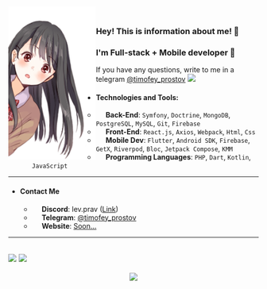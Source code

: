 <img align="left" width = 35% src="./photo2.png"> <br>
### Hey! This is information about me! 💎
### I'm Full-stack + Mobile developer 💫
If you have any questions, write to me in a telegram [@timofey_prostov](https://t.me/timofey_prostov) <img src="https://img.icons8.com/color/48/000000/telegram-app--v1.png" width="20"> 

+ #### Technologies and Tools:
    + &nbsp;&nbsp;&nbsp;&nbsp;&nbsp;**Back-End**: `Symfony`, `Doctrine`, `MongoDB`, `PostgreSQL`, `MySQL`, `Git`, `Firebase`
    + &nbsp;&nbsp;&nbsp;&nbsp;&nbsp;**Front-End**: `React.js`, `Axios`, `Webpack`, `Html`, `Css`
    + &nbsp;&nbsp;&nbsp;&nbsp;&nbsp;**Mobile Dev**: `Flutter`, `Android SDK`, `Firebase`, `GetX`, `Riverpod`, `Bloc`, `Jetpack Compose`, `KMM`
    + &nbsp;&nbsp;&nbsp;&nbsp;&nbsp;**Programming Languages**: `PHP`, `Dart`, `Kotlin`, `JavaScript`
   
---

+ #### Contact Me
    + &nbsp;&nbsp;&nbsp;&nbsp;&nbsp;**Discord**: lev.prav&nbsp;([Link](https://discord.com/users/561137032123121674 "Link"))
    + &nbsp;&nbsp;&nbsp;&nbsp;&nbsp;**Telegram**: [@timofey_prostov](https://t.me/timofey_prostov)
    + &nbsp;&nbsp;&nbsp;&nbsp;&nbsp;**Website**: [Soon...](https://google.com)

---
[<img src="https://www.codewars.com/users/LevPrav999/badges/large">](https://www.codewars.com/users/LevPrav999)
<img src="https://github-readme-stats.vercel.app/api/top-langs/?username=LevPrav999&layout=donut&theme=transparent">
---
<p align="center">
  <a href="https://github.com/levprav999">
    <img src="https://komarev.com/ghpvc/?username=LevPrav999&color=blue&style=flat)" />
  </a>
</p>
